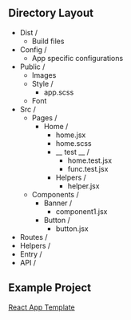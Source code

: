 ## Directory Layout

- Dist /
   - Build files
- Config /
   - App specific configurations
- Public /
   - Images
   - Style /
     - app.scss
   - Font
- Src /
  - Pages /
    - Home / 
      - home.jsx
      - home.scss
      - __ test __ / 
        - home.test.jsx 
        - func.test.jsx
      - Helpers / 
        - helper.jsx
  - Components / 
    - Banner / 
      - component1.jsx
    - Button / 
      - button.jsx
- Routes /
- Helpers /
- Entry / 
- API / 


## Example Project
[React App Template]()
      